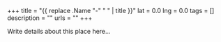 +++
title = "{{ replace .Name "-" " " | title }}"
lat = 0.0
lng = 0.0
tags = []
description = ""
urls = ""
+++

Write details about this place here...
